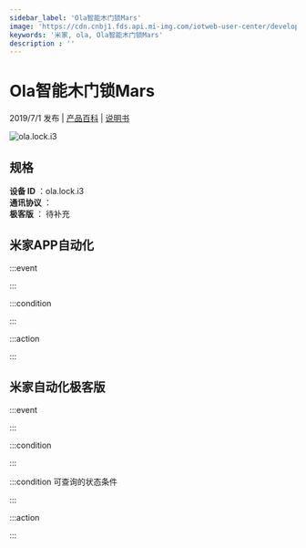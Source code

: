 ```yaml
---
sidebar_label: 'Ola智能木门锁Mars'
image: 'https://cdn.cnbj1.fds.api.mi-img.com/iotweb-user-center/developer_1678870890352YSQzyVIm.png?GalaxyAccessKeyId=AKVGLQWBOVIRQ3XLEW&Expires=9223372036854775807&Signature=dHJdKa5HOAaJRhTeVmoLV7xl4+g='
keywords: '米家, ola, Ola智能木门锁Mars'
description : ''
---
```

# Ola智能木门锁Mars

2019/7/1 发布 | [产品百科](https://home.mi.com/webapp/content/baike/product/index.html?model=ola.lock.i3/) | [说明书](https://home.mi.com/views/introduction.html?model=ola.lock.i3&region=cn)

![ola.lock.i3](https://cdn.cnbj1.fds.api.mi-img.com/iotweb-user-center/developer_1678870890352YSQzyVIm.png?GalaxyAccessKeyId=AKVGLQWBOVIRQ3XLEW&Expires=9223372036854775807&Signature=dHJdKa5HOAaJRhTeVmoLV7xl4+g=)

## 规格  
> 
**设备 ID** ：ola.lock.i3  
**通讯协议** ：  
**极客版**  ： 待补充 


## 米家APP自动化  

:::event  

:::

:::condition  

:::

:::action   

:::

## 米家自动化极客版  

:::event  

:::

:::condition  

:::

:::condition 可查询的状态条件  

:::

:::action  

:::

        
